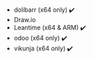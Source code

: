 * dolibarr (x64 only) :heavy_check_mark:
* Draw.io
* Leantime (x64 & ARM) :heavy_check_mark:
* odoo  (x64 only) :heavy_check_mark:
* vikunja (x64 only) :heavy_check_mark: